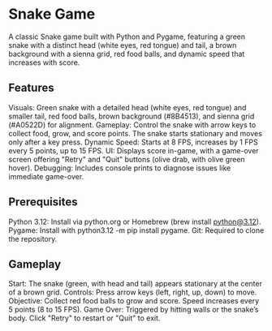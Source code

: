 # Snake Game

A classic Snake game built with Python and Pygame, featuring a green snake with a distinct head (white eyes, red tongue) and tail, a brown background with a sienna grid, red food balls, and dynamic speed that increases with score.

## Features

Visuals: Green snake with a detailed head (white eyes, red tongue) and smaller tail, red food balls, brown background (#8B4513), and sienna grid (#A0522D) for alignment.
Gameplay: Control the snake with arrow keys to collect food, grow, and score points. The snake starts stationary and moves only after a key press.
Dynamic Speed: Starts at 8 FPS, increases by 1 FPS every 5 points, up to 15 FPS.
UI: Displays score in-game, with a game-over screen offering "Retry" and "Quit" buttons (olive drab, with olive green hover).
Debugging: Includes console prints to diagnose issues like immediate game-over.

## Prerequisites

Python 3.12: Install via python.org or Homebrew (brew install python@3.12).
Pygame: Install with python3.12 -m pip install pygame.
Git: Required to clone the repository.

## Gameplay

Start: The snake (green, with head and tail) appears stationary at the center of a brown grid.
Controls: Press arrow keys (left, right, up, down) to move.
Objective: Collect red food balls to grow and score. Speed increases every 5 points (8 to 15 FPS).
Game Over: Triggered by hitting walls or the snake’s body. Click "Retry" to restart or "Quit" to exit.


